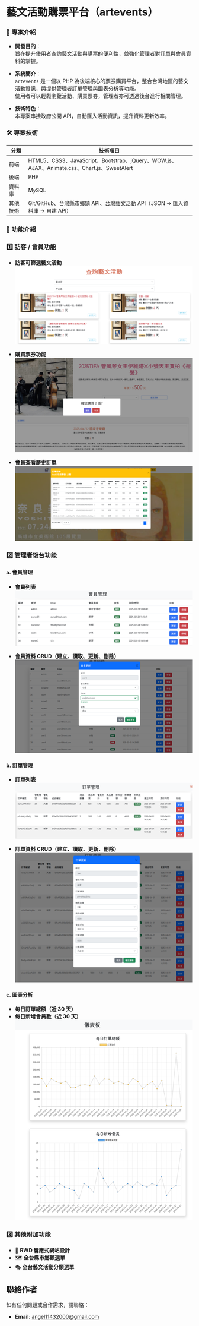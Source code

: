 # 藝文活動購票平台（artevents）


### 📝 專案介紹

- **開發目的**：  
  旨在提升使用者查詢藝文活動與購票的便利性，並強化管理者對訂單與會員資料的掌握。

- **系統簡介**：  
  `artevents` 是一個以 PHP 為後端核心的票券購買平台，整合台灣地區的藝文活動資訊，與提供管理者訂單管理與圖表分析等功能。  
  使用者可以輕鬆瀏覽活動、購買票券，管理者亦可透過後台進行相關管理。

- **技術特色**：  
  本專案串接政府公開 API，自動匯入活動資訊，提升資料更新效率。



### 🛠️ 專案技術 

|    分類     |    技術項目                                                                 |
|------------|------------------------------------------------------------------------------|
|   前端     | HTML5、CSS3、JavaScript、Bootstrap、jQuery、WOW.js、AJAX、Animate.css、Chart.js、SweetAlert |
|   後端     | PHP                                                                          |
|   資料庫   | MySQL                                                                        |
|   其他技術 | Git/GitHub、台灣縣市鄉鎮 API、台灣藝文活動 API（JSON → 匯入資料庫 → 自建 API）         |




### 🎯 功能介紹

### 1️⃣ 訪客 / 會員功能 

-  **訪客可篩選藝文活動**  
  ![活動篩選](https://github.com/luckystargin/school2504/blob/main/images/Snipaste_2025-04-09_17-48-45.png)

-  **購買票券功能**  
  ![購票畫面](https://github.com/luckystargin/school2504/blob/main/images/Snipaste_2025-04-09_17-50-37.png)

-  **會員查看歷史訂單**  
  ![歷史訂單](https://github.com/luckystargin/school2504/blob/main/images/Snipaste_2025-04-10_11-15-22.png)




### 2️⃣ 管理者後台功能 

#### a. 會員管理

-  **會員列表**  
  ![會員列表](https://github.com/luckystargin/school2504/blob/main/images/Snipaste_2025-04-09_17-54-51.png)

-  **會員資料 CRUD（建立、讀取、更新、刪除）**  
  ![會員資料編輯](https://github.com/luckystargin/school2504/blob/main/images/Snipaste_2025-04-10_11-31-59.png)

#### b. 訂單管理

-  **訂單列表**  
  ![訂單列表](https://github.com/luckystargin/school2504/blob/main/images/Snipaste_2025-04-09_17-54-28.png)

-  **訂單資料 CRUD（建立、讀取、更新、刪除）**  
  ![訂單更新](https://github.com/luckystargin/school2504/blob/main/images/Snipaste_2025-04-10_11-33-01.png)

#### c. 圖表分析

-  **每日訂單總額（近 30 天）**
-  **每日新增會員數（近 30 天）**  
  ![圖表分析](https://github.com/luckystargin/school2504/blob/main/images/Snipaste_2025-04-09_17-51-44.png)



### 3️⃣ 其他附加功能 

- 📱 **RWD 響應式網站設計**
- 🗺️ **全台縣市鄉鎮選單**
- 🎭 **全台藝文活動分類選單**




## 聯絡作者

如有任何問題或合作需求，請聯絡：  
- **Email**: angel11432000@gmail.com
